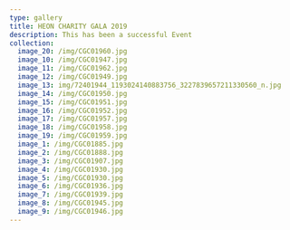 ```yaml
---
type: gallery
title: HEON CHARITY GALA 2019
description: This has been a successful Event
collection:
  image_20: /img/CGC01960.jpg
  image_10: /img/CGC01947.jpg
  image_11: /img/CGC01962.jpg
  image_12: /img/CGC01949.jpg
  image_13: img/72401944_1193024140883756_3227839657211330560_n.jpg
  image_14: /img/CGC01950.jpg
  image_15: /img/CGC01951.jpg
  image_16: /img/CGC01952.jpg
  image_17: /img/CGC01957.jpg
  image_18: /img/CGC01958.jpg
  image_19: /img/CGC01959.jpg
  image_1: /img/CGC01885.jpg
  image_2: /img/CGC01888.jpg
  image_3: /img/CGC01907.jpg
  image_4: /img/CGC01930.jpg
  image_5: /img/CGC01930.jpg
  image_6: /img/CGC01936.jpg
  image_7: /img/CGC01939.jpg
  image_8: /img/CGC01945.jpg
  image_9: /img/CGC01946.jpg
---
```

